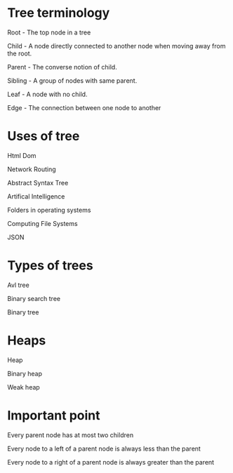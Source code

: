 # Tree terminology

Root  - The top node in a tree

Child - A node directly connected to another node
when moving away from the root.

Parent - The converse notion of child.

Sibling - A group of nodes with same parent.

Leaf - A node with no child.

Edge - The connection between one node to another

# Uses of tree

Html Dom

Network Routing

Abstract Syntax Tree

Artifical Intelligence

Folders in operating systems

Computing File Systems

JSON


# Types of trees

Avl tree

Binary search tree

Binary tree

# Heaps

Heap 

Binary heap

Weak heap

# Important point

Every parent node has at most two children

Every node to a left of a parent node is always less than the parent 

Every node to a right of a parent node is always greater than the parent
